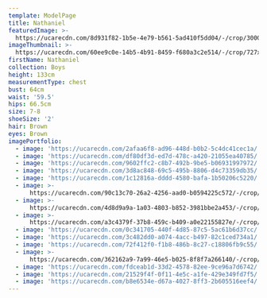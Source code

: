 ```yaml
---
template: ModelPage
title: Nathaniel
featuredImage: >-
  https://ucarecdn.com/8d931f82-1b5e-4e79-b561-5ad410f5dd04/-/crop/3000x1584/0,229/-/preview/
imageThumbnail: >-
  https://ucarecdn.com/60ee9c0e-14b5-4b91-8459-f680a3c2e514/-/crop/727x798/28,0/-/preview/
firstName: Nathaniel
collection: Boys
height: 133cm
measurementType: chest
bust: 64cm
waist: '59.5'
hips: 66.5cm
size: 7-8
shoeSize: '2'
hair: Brown
eyes: Brown
imagePortfolio:
  - image: 'https://ucarecdn.com/2afaa6f8-ad96-448d-b0b2-5c4dc41cec1a/'
  - image: 'https://ucarecdn.com/df80df3d-ed7d-478c-a420-21055ea40785/'
  - image: 'https://ucarecdn.com/9602ffc2-c8b7-492b-9be5-b06931997972/'
  - image: 'https://ucarecdn.com/3d8ac848-69c5-495b-8806-d4c73359db35/'
  - image: 'https://ucarecdn.com/1c12816a-dddd-4580-bafa-1b50206c5220/'
  - image: >-
      https://ucarecdn.com/90c13c70-26a2-4256-aad0-b0594225c572/-/crop/712x375/728,0/-/preview/
  - image: >-
      https://ucarecdn.com/4d8d9a9a-1a03-4803-b852-3981bbe2a453/-/crop/474x375/966,0/-/preview/
  - image: >-
      https://ucarecdn.com/a3c4379f-37b8-459c-b409-a0e22155827e/-/crop/460x375/491,0/-/preview/
  - image: 'https://ucarecdn.com/0c341705-440f-4d85-87c5-5ac61b6d37cc/'
  - image: 'https://ucarecdn.com/3c482dd0-a074-4acc-b497-82c1ced734a1/'
  - image: 'https://ucarecdn.com/72f412f0-f1b8-486b-8c27-c18806fb9c55/'
  - image: >-
      https://ucarecdn.com/362162a9-7a99-46e5-b025-8f8f7a266140/-/crop/714x375/726,0/-/preview/
  - image: 'https://ucarecdn.com/fdceab1d-33d2-4578-82ee-9ce96a7d6742/'
  - image: 'https://ucarecdn.com/21529f4f-0f11-4e5c-a1fe-429e349fd7f5/'
  - image: 'https://ucarecdn.com/b8e6534e-d67a-4027-8ff3-2b605516eef4/'
---
```


